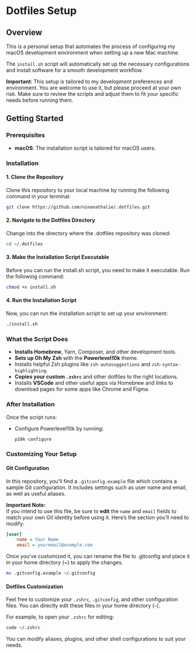 # Dotfiles Setup

## Overview

This is a personal setup that automates the process of configuring my macOS development environment when setting up a new Mac machine.

The `install.sh` script will automatically set up the necessary configurations and install software for a smooth development workflow.

**Important**: This setup is tailored to my development preferences and environment. You are welcome to use it, but please proceed at your own risk. Make sure to review the scripts and adjust them to fit your specific needs before running them.

## Getting Started

### Prerequisites

- **macOS**: The installation script is tailored for macOS users.

### Installation

#### 1. Clone the Repository

Clone this repository to your local machine by running the following command in your terminal:

```bash
git clone https://github.com/ninanathalie/.dotfiles.git
```

#### 2. Navigate to the Dotfiles Directory

Change into the directory where the .dotfiles repository was cloned:

```bash
cd ~/.dotfiles
```

#### 3. Make the Installation Script Executable

Before you can run the install.sh script, you need to make it executable. Run the following command:

```bash
chmod +x install.sh
```

#### 4. Run the Installation Script

Now, you can run the installation script to set up your environment:

```bash
./install.sh
```

### What the Script Does

- **Installs Homebrew**, Yarn, Composer, and other development tools.
- **Sets up Oh My Zsh** with the **Powerlevel10k** theme.
- Installs helpful Zsh plugins like `zsh-autosuggestions` and `zsh-syntax-highlighting`.
- **Copies your custom `.zshrc`** and other dotfiles to the right locations.
- Installs **VSCode** and other useful apps via Homebrew and links to download pages for some apps like Chrome and Figma.

### After Installation

Once the script runs:

- Configure Powerlevel10k by running:

  ```bash
  p10k configure
  ```

### Customizing Your Setup

#### Git Configuration

In this repository, you'll find a `.gitconfig.example` file which contains a sample Git configuration. It includes settings such as user name and email, as well as useful aliases.

**Important Note:**  
If you intend to use this file, be sure to **edit** the `name` and `email` fields to match your own Git identity before using it. Here’s the section you’ll need to modify:

```ini
[user]
    name = Your Name
    email = youremail@example.com
```

Once you've customized it, you can rename the file to .gitconfig and place it in your home directory (~) to apply the changes.

```bash
mv .gitconfig.example ~/.gitconfig
```

#### Dotfiles Customization

Feel free to customize your `.zshrc`, `.gitconfig`, and other configuration files. You can directly edit these files in your home directory (`~`).

For example, to open your `.zshrc` for editing:

```bash
code ~/.zshrc
```

You can modify aliases, plugins, and other shell configurations to suit your needs.
